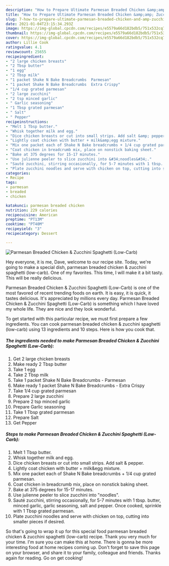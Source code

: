 ```yaml
---
description: "How to Prepare Ultimate Parmesan Breaded Chicken &amp;amp; Zucchini Spaghetti (Low-Carb)"
title: "How to Prepare Ultimate Parmesan Breaded Chicken &amp;amp; Zucchini Spaghetti (Low-Carb)"
slug: 7-how-to-prepare-ultimate-parmesan-breaded-chicken-and-amp-zucchini-spaghetti-low-carb
date: 2021-01-04T23:15:34.293Z
image: https://img-global.cpcdn.com/recipes/e5579a66d182bdb5/751x532cq70/parmesan-breaded-chicken-zucchini-spaghetti-low-carb-recipe-main-photo.jpg
thumbnail: https://img-global.cpcdn.com/recipes/e5579a66d182bdb5/751x532cq70/parmesan-breaded-chicken-zucchini-spaghetti-low-carb-recipe-main-photo.jpg
cover: https://img-global.cpcdn.com/recipes/e5579a66d182bdb5/751x532cq70/parmesan-breaded-chicken-zucchini-spaghetti-low-carb-recipe-main-photo.jpg
author: Lillie Cook
ratingvalue: 4.1
reviewcount: 25655
recipeingredient:
- "2 large chicken breasts"
- "2 Tbsp butter"
- "1 egg"
- "2 Tbsp milk"
- "1 packet Shake N Bake Breadcrumbs  Parmesan"
- "1 packet Shake N Bake Breadcrumbs  Extra Crispy"
- "1/4 cup grated parmesan"
- "2 large zucchini"
- "2 tsp minced garlic"
- " Garlic seasoning"
- "1 Tbsp grated parmesan"
- " Salt"
- " Pepper"
recipeinstructions:
- "Melt 1 Tbsp butter."
- "Whisk together milk and egg."
- "Dice chicken breasts or cut into small strips. Add salt &amp; pepper."
- "Lightly coat chicken with butter + milk&amp;egg mixture."
- "Mix one packet each of Shake N Bake breadcrumbs + 1/4 cup grated parmesan."
- "Coat chicken in breadcrumb mix, place on nonstick baking sheet."
- "Bake at 375 degrees for 15-17 minutes."
- "Use julienne peeler to slice zucchini into &#34;noodles&#34;."
- "Sauté zucchini, stirring occasionally, for 5-7 minutes with 1 tbsp. butter, minced garlic, garlic seasoning, salt and pepper. Once cooked, sprinkle with 1 Tbsp grated parmesan."
- "Plate zucchini noodles and serve with chicken on top, cutting into smaller pieces if desired."
categories:
- Recipe
tags:
- parmesan
- breaded
- chicken

katakunci: parmesan breaded chicken 
nutrition: 229 calories
recipecuisine: American
preptime: "PT13M"
cooktime: "PT40M"
recipeyield: "3"
recipecategory: Dessert

---
```



![Parmesan Breaded Chicken &amp; Zucchini Spaghetti (Low-Carb)](https://img-global.cpcdn.com/recipes/e5579a66d182bdb5/751x532cq70/parmesan-breaded-chicken-zucchini-spaghetti-low-carb-recipe-main-photo.jpg)

Hey everyone, it is me, Dave, welcome to our recipe site. Today, we're going to make a special dish, parmesan breaded chicken &amp; zucchini spaghetti (low-carb). One of my favorites. This time, I will make it a bit tasty. This will be really delicious.

Parmesan Breaded Chicken &amp; Zucchini Spaghetti (Low-Carb) is one of the most favored of recent trending foods on earth. It is easy, it is quick, it tastes delicious. It's appreciated by millions every day. Parmesan Breaded Chicken &amp; Zucchini Spaghetti (Low-Carb) is something which I have loved my whole life. They are nice and they look wonderful.




To get started with this particular recipe, we must first prepare a few ingredients. You can cook parmesan breaded chicken &amp; zucchini spaghetti (low-carb) using 13 ingredients and 10 steps. Here is how you cook that.

<!--inarticleads1-->

##### The ingredients needed to make Parmesan Breaded Chicken &amp; Zucchini Spaghetti (Low-Carb):

1. Get 2 large chicken breasts
1. Make ready 2 Tbsp butter
1. Take 1 egg
1. Take 2 Tbsp milk
1. Take 1 packet Shake N Bake Breadcrumbs - Parmesan
1. Make ready 1 packet Shake N Bake Breadcrumbs - Extra Crispy
1. Take 1/4 cup grated parmesan
1. Prepare 2 large zucchini
1. Prepare 2 tsp minced garlic
1. Prepare  Garlic seasoning
1. Take 1 Tbsp grated parmesan
1. Prepare  Salt
1. Get  Pepper




<!--inarticleads2-->

##### Steps to make Parmesan Breaded Chicken &amp; Zucchini Spaghetti (Low-Carb):

1. Melt 1 Tbsp butter.
1. Whisk together milk and egg.
1. Dice chicken breasts or cut into small strips. Add salt &amp; pepper.
1. Lightly coat chicken with butter + milk&amp;egg mixture.
1. Mix one packet each of Shake N Bake breadcrumbs + 1/4 cup grated parmesan.
1. Coat chicken in breadcrumb mix, place on nonstick baking sheet.
1. Bake at 375 degrees for 15-17 minutes.
1. Use julienne peeler to slice zucchini into &#34;noodles&#34;.
1. Sauté zucchini, stirring occasionally, for 5-7 minutes with 1 tbsp. butter, minced garlic, garlic seasoning, salt and pepper. Once cooked, sprinkle with 1 Tbsp grated parmesan.
1. Plate zucchini noodles and serve with chicken on top, cutting into smaller pieces if desired.




So that's going to wrap it up for this special food parmesan breaded chicken &amp; zucchini spaghetti (low-carb) recipe. Thank you very much for your time. I'm sure you can make this at home. There is gonna be more interesting food at home recipes coming up. Don't forget to save this page on your browser, and share it to your family, colleague and friends. Thanks again for reading. Go on get cooking!
